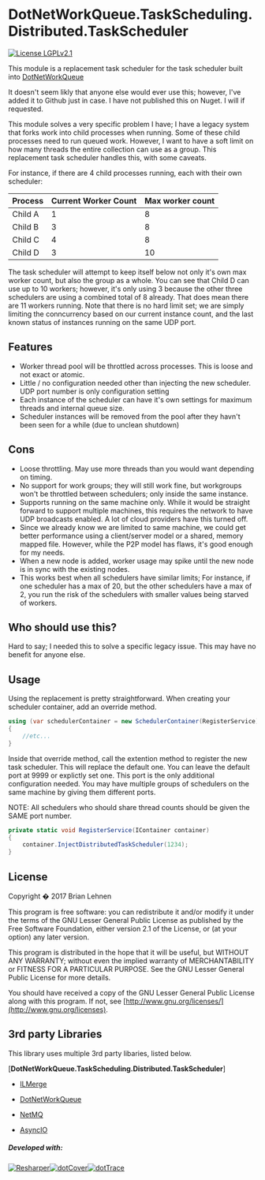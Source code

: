 DotNetWorkQueue.TaskScheduling.Distributed.TaskScheduler
=========

[![License LGPLv2.1](https://img.shields.io/badge/license-LGPLv2.1-green.svg)](http://www.gnu.org/licenses/lgpl-2.1.html)

This module is a replacement task scheduler for the task scheduler built into [DotNetWorkQueue](https://github.com/blehnen/DotNetWorkQueue)

It doesn't seem likly that anyone else would ever use this; however, I've added it to Github just in case. I have not published this on Nuget. I will if requested.

This module solves a very specific problem I have; I have a legacy system that forks work into child processes when running. Some of these child processes need to run queued work. However, I want to have a soft limit on how many threads the entire collection can use as a group. This replacement task scheduler handles this, with some caveats.


For instance, if there are 4 child processes running, each with their own scheduler:


|Process		 	| Current Worker Count 	| Max worker count 	|
| ------------- 	| ------------- 		|------------- 		|
| Child A			|1 						| 8 				|
| Child B 			|3 						| 8 				|
| Child C 			|4 						| 8 				|
| Child D 			|3 						| 10 				|


The task scheduler will attempt to keep itself below not only it's own max worker count, but also the group as a whole. You can see that Child D can use up to 10 workers; however, it's only using 3 because the other three schedulers are using a combined total of 8 already. That does mean there are 11 workers running. Note that there is no hard limit set; we are simply limiting the conncurrency based on our current instance count, and the last known status of instances running on the same UDP port.

Features
------
* Worker thread pool will be throttled across processes. This is loose and not exact or atomic.
* Little / no configuration needed other than injecting the new scheduler. UDP port number is only configuration setting
* Each instance of the scheduler can have it's own settings for maximum threads and internal queue size.
* Scheduler instances will be removed from the pool after they havn't been seen for a while (due to unclean shutdown)

Cons
------
* Loose throttling. May use more threads than you would want depending on timing.
* No support for work groups; they will still work fine, but workgroups won't be throttled between schedulers; only inside the same instance.
* Supports running on the same machine only. While it would be straight forward to support multiple machines, this requires the network to have UDP broadcasts enabled. A lot of cloud providers have this turned off.
* Since we already know we are limited to same machine, we could get better performance using a client/server model or a shared, memory mapped file. However, while the P2P model has flaws, it's good enough for my needs.
* When a new node is added, worker usage may spike until the new node is in sync with the existing nodes.
* This works best when all schedulers have similar limits; For instance, if one scheduler has a max of 20, but the other schedulers have a max of 2, you run the risk of the schedulers with smaller values being starved of workers.

Who should use this?
------
Hard to say; I needed this to solve a specific legacy issue. This may have no benefit for anyone else.

Usage
------

Using the replacement is pretty straightforward. When creating your scheduler container, add an override method.

```csharp
using (var schedulerContainer = new SchedulerContainer(RegisterService))
{
	//etc...
}
```

Inside that override method, call the extention method to register the new task scheduler. This will replace the default one. You can leave the default port at 9999 or explictly set one. This port is the only additional configuration needed.  You may have multiple groups of schedulers on the same machine by giving them different ports.

NOTE: All schedulers who should share thread counts should be given the SAME port number.

```csharp
private static void RegisterService(IContainer container)
{
	container.InjectDistributedTaskScheduler(1234);
}
```

License
--------
Copyright � 2017 Brian Lehnen

This program is free software: you can redistribute it and/or modify
it under the terms of the GNU Lesser General Public License as published by
the Free Software Foundation, either version 2.1 of the License, or
(at your option) any later version.

This program is distributed in the hope that it will be useful,
but WITHOUT ANY WARRANTY; without even the implied warranty of
MERCHANTABILITY or FITNESS FOR A PARTICULAR PURPOSE.  See the
GNU Lesser General Public License for more details.

You should have received a copy of the GNU Lesser General Public License
along with this program.  If not, see [http://www.gnu.org/licenses/](http://www.gnu.org/licenses).

3rd party Libraries
--------

This library uses multiple 3rd party libaries, listed below.

[**DotNetWorkQueue.TaskScheduling.Distributed.TaskScheduler**]

* [ILMerge ](http://research.microsoft.com/en-us/people/mbarnett/ILMerge.aspx)

* [DotNetWorkQueue ](https://github.com/blehnen/DotNetWorkQueue)

* [NetMQ ](https://github.com/zeromq/netmq)

* [AsyncIO ](https://github.com/somdoron/AsyncIO)

##### Developed with:

[![Resharper](http://neventstore.org/images/logo_resharper_small.gif)](http://www.jetbrains.com/resharper/)[![dotCover](http://neventstore.org/images/logo_dotcover_small.gif)](http://www.jetbrains.com/dotcover/)[![dotTrace](http://neventstore.org/images/logo_dottrace_small.gif)](http://www.jetbrains.com/dottrace/)
